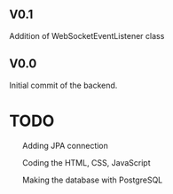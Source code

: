   <h2>V0.1</h2>
Addition of WebSocketEventListener class
  
  <h2>V0.0</h2>
Initial commit of the backend.

  <h1>TODO</h1>
<ul>Adding JPA connection</ul>
<ul>Coding the HTML, CSS, JavaScript </ul>
<ul>Making the database with PostgreSQL</ul>

